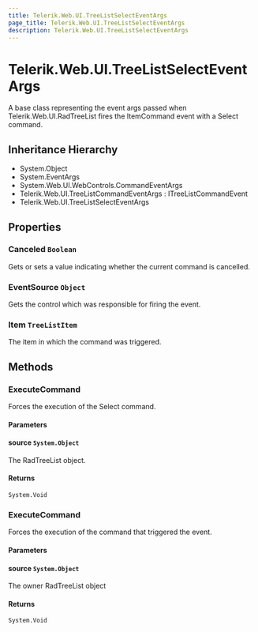 ```yaml
---
title: Telerik.Web.UI.TreeListSelectEventArgs
page_title: Telerik.Web.UI.TreeListSelectEventArgs
description: Telerik.Web.UI.TreeListSelectEventArgs
---
```


# Telerik.Web.UI.TreeListSelectEventArgs

A base class representing the event args passed when Telerik.Web.UI.RadTreeList fires the ItemCommand event with a Select command.

## Inheritance Hierarchy

* System.Object
* System.EventArgs
* System.Web.UI.WebControls.CommandEventArgs
* Telerik.Web.UI.TreeListCommandEventArgs : ITreeListCommandEvent
* Telerik.Web.UI.TreeListSelectEventArgs

## Properties

###  Canceled `Boolean`

Gets or sets a value indicating whether the current command is cancelled.

###  EventSource `Object`

Gets the control which was responsible for firing the event.

###  Item `TreeListItem`

The item in which the command was triggered.

## Methods

###  ExecuteCommand

Forces the execution of the Select command.

#### Parameters

#### source `System.Object`

The RadTreeList object.

#### Returns

`System.Void` 

###  ExecuteCommand

Forces the execution of the command that triggered the event.

#### Parameters

#### source `System.Object`

The owner RadTreeList object

#### Returns

`System.Void` 


